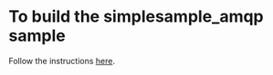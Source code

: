 # To build the simplesample_amqp sample

Follow the instructions [here](https://github.com/Azure/azure-iot-suite-sdks/blob/master/doc/mbed_setup.md).